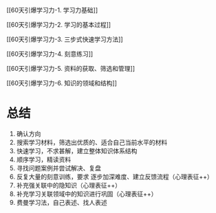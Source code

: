 [[60天引爆学习力-1. 学习力基础]]

[[60天引爆学习力-2. 学习的基本过程]]

[[60天引爆学习力-3. 三步式快速学习方法]]

[[60天引爆学习力-4. 刻意练习]]

[[60天引爆学习力-5. 资料的获取、筛选和管理]]

[[60天引爆学习力-6. 知识的领域和结构]]

# 总结
1. 确认方向
2. 搜索学习材料，筛选出优质的、适合自己当前水平的材料
3. 快速学习，不求甚解，建立整体知识体系结构
4. 顺序学习，精读资料
5. 寻找问题案例并尝试解决、复盘
6. 反复大量的刻意训练，要求 逐步加深难度、建立反馈流程（心理表征++）
7. 补充强关联中的隐知识（心理表征++）
9. 补充学习关联领域中的知识进行巩固（心理表征++）
10. 费曼学习法，自己表述、找人表述